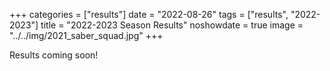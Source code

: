 +++
categories = ["results"]
date = "2022-08-26"
tags = ["results", "2022-2023"]
title = "2022-2023 Season Results"
noshowdate = true
image = "../../img/2021_saber_squad.jpg"
+++

Results coming soon!